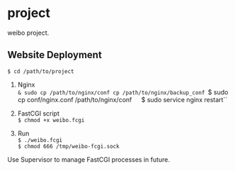 project
=======

weibo project.

Website Deployment
----------
``$ cd /path/to/project ``

1. Nginx  
``& sudo cp /path/to/nginx/conf cp /path/to/nginx/backup_conf
``$ sudo cp conf/nginx.conf /path/to/nginx/conf``  
``$ sudo service nginx restart``

2. FastCGI script  
``$ chmod +x weibo.fcgi``

3. Run  
``$ ./weibo.fcgi``  
``$ chmod 666 /tmp/weibo-fcgi.sock``


Use Supervisor to manage FastCGI processes in future.